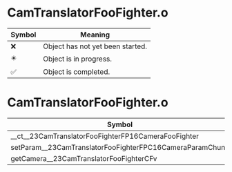 # CamTranslatorFooFighter.o
| Symbol | Meaning 
| ------------- | ------------- 
| :x: | Object has not yet been started. 
| :eight_pointed_black_star: | Object is in progress. 
| :white_check_mark: | Object is completed. 


# CamTranslatorFooFighter.o
| Symbol | Decompiled? |
| ------------- | ------------- |
| __ct__23CamTranslatorFooFighterFP16CameraFooFighter | :white_check_mark: |
| setParam__23CamTranslatorFooFighterFPC16CameraParamChunk | :white_check_mark: |
| getCamera__23CamTranslatorFooFighterCFv | :white_check_mark: |
